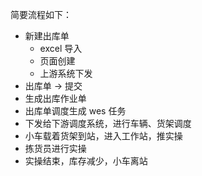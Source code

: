 简要流程如下：

+ 新建出库单
  + excel 导入
  + 页面创建
  + 上游系统下发
+ 出库单 -> 提交
+ 生成出库作业单
+ 出库单调度生成 wes 任务
+ 下发给下游调度系统，进行车辆、货架调度
+ 小车载着货架到站，进入工作站，推实操
+ 拣货员进行实操
+ 实操结束，库存减少，小车离站